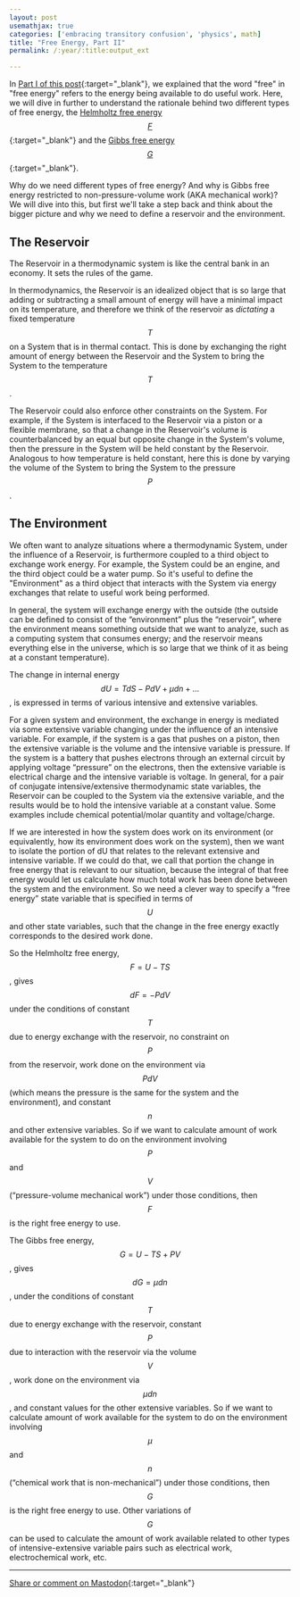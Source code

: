 ```yaml
---
layout: post
usemathjax: true
categories: ['embracing transitory confusion', 'physics', math]
title: "Free Energy, Part II"
permalink: /:year/:title:output_ext

---
```


In [Part I of this post](https://freeenergy.blog/2023/FreeEnergy1.html){:target="_blank"}, we explained that the word "free" in "free energy" refers to the energy being available to do useful work. Here, we will dive in further to understand the rationale behind two different types of free energy, the [Helmholtz free energy $$F$$](https://en.wikipedia.org/wiki/Helmholtz_free_energy){:target="_blank"} and the [Gibbs free energy $$G$$](https://en.wikipedia.org/wiki/Gibbs_free_energy){:target="_blank"}. 

Why do we need different types of free energy? And why is Gibbs free energy restricted to non-pressure-volume work (AKA mechanical work)? We will dive into this, but first we'll take a step back and think about the bigger picture and why we need to define a reservoir and the environment.

The Reservoir
--------
The Reservoir in a thermodynamic system is like the central bank in an economy. It sets the rules of the game. 

In thermodynamics, the Reservoir is an idealized object that is so large that adding or subtracting a small amount of energy will have a minimal impact on its temperature, and therefore we think of the reservoir as *dictating* a fixed temperature $$T$$ on a System that is in thermal contact. This is done by exchanging the right amount of energy between the Reservoir and the System to bring the System to the temperature $$T$$.

The Reservoir could also enforce other constraints on the System. For example, if the System is interfaced to the Reservoir via a piston or a flexible membrane, so that a change in the Reservoir's volume is counterbalanced by an equal but opposite change in the System's volume, then the pressure in the System will be held constant by the Reservoir. Analogous to how temperature is held constant, here this is done by varying the volume of the System to bring the System to the pressure $$P$$.

The Environment
-------------
We often want to analyze situations where a thermodynamic System, under the influence of a Reservoir, is furthermore coupled to a third object to exchange work energy. For example, the System could be an engine, and the third object could be a water pump. So it's useful to define the "Environment" as a third object that interacts with the System via energy exchanges that relate to useful work being performed. 

In general, the system will exchange energy with the outside (the outside can be defined to consist of the “environment” plus the “reservoir”, where the environment means something outside that we want to analyze, such as a computing system that consumes energy; and the reservoir means everything else in the universe, which is so large that we think of it as being at a constant temperature).

The change in internal energy $$dU=TdS - PdV + \mu dn + \dots$$, is expressed in terms of various intensive and extensive variables.  

For a given system and environment, the exchange in energy is mediated via some extensive variable changing under the influence of an intensive variable. For example, if the system is a gas that pushes on a piston, then the extensive variable is the volume and the intensive variable is pressure. If the system is a battery that pushes electrons through an external circuit by applying voltage “pressure” on the electrons, then the extensive variable is electrical charge and the intensive variable is voltage.  In general, for a pair of conjugate intensive/extensive thermodynamic state variables, the Reservoir can be coupled to the System via the extensive variable, and the results would be to hold the intensive variable at a constant value. Some examples include chemical potential/molar quantity and voltage/charge.

If we are interested in how the system does work on its environment (or equivalently, how its environment does work on the system), then we want to isolate the portion of dU that relates to the relevant extensive and intensive variable. If we could do that, we call that portion the change in free energy that is relevant to our situation, because the integral of that free energy would let us calculate how much total work has been done between the system and the environment. So we need a clever way to specify a “free energy” state variable that is specified in terms of $$U$$ and other state variables, such that the change in the free energy exactly corresponds to the desired work done.

So the Helmholtz free energy, $$F = U - TS$$, gives $$dF = -PdV$$ under the conditions of constant $$T$$ due to energy exchange with the reservoir, no constraint on $$P$$ from the reservoir, work done on the environment via $$PdV$$ (which means the pressure is the same for the system and the environment), and constant $$n$$ and other extensive variables. So if we want to calculate amount of work available for the system to do on the environment involving $$P$$ and $$V$$ (“pressure-volume mechanical work”) under those conditions, then $$F$$ is the right free energy to use.

The Gibbs free energy, $$G = U - TS + PV$$, gives $$dG = \mu dn$$, under the conditions of constant $$T$$ due to energy exchange with the reservoir, constant $$P$$ due to interaction with the reservoir via the volume $$V$$, work done on the environment via $$\mu dn$$, and constant values for the other extensive variables. So if we want to calculate amount of work available for the system to do on the environment involving $$\mu$$ and $$n$$ (“chemical work that is non-mechanical”) under those conditions, then $$G$$ is the right free energy to use. Other variations of $$G$$ can be used to calculate the amount of work available related to other types of intensive-extensive variable pairs such as electrical work, electrochemical work, etc.



---

[Share or comment on Mastodon](https://hachyderm.io/@Sunfishstanford/111067078789655621){:target="_blank"}


